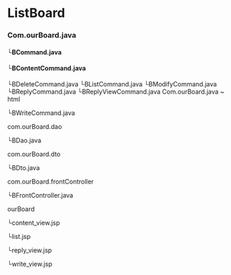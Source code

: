# ListBoard
<html><body>
<h3>Com.ourBoard.java</h3>
<h4 text-indent:10em> └BCommand.java</h4>
<h4> └BContentCommand.java</h4>
 └BDeleteCommand.java
 └BListCommand.java
 └BModifyCommand.java
 └BReplyCommand.java
 └BReplyViewCommand.java

<html>
<body>
Com.ourBoard.java ~ html
</body>
</html>

 └BWriteCommand.java

com.ourBoard.dao

 └BDao.java

com.ourBoard.dto

 └BDto.java

com.ourBoard.frontController

 └BFrontController.java

ourBoard

 └content_view.jsp
 
 └list.jsp
 
 └reply_view.jsp
 
 └write_view.jsp

